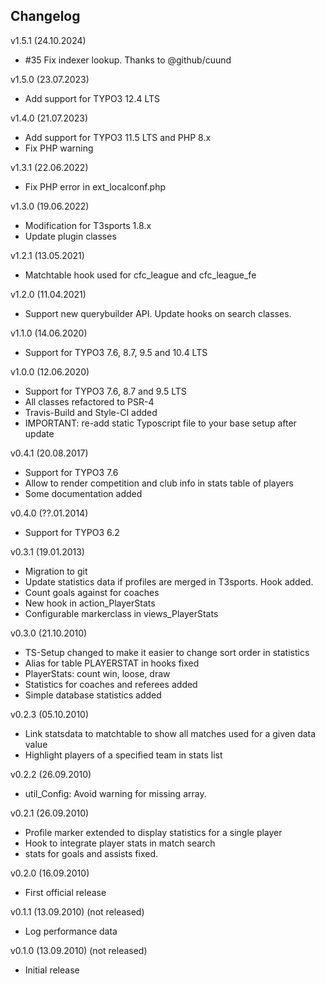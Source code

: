 
Changelog
----------

v1.5.1 (24.10.2024)
 * #35 Fix indexer lookup. Thanks to @github/cuund

v1.5.0 (23.07.2023)
 * Add support for TYPO3 12.4 LTS

v1.4.0 (21.07.2023)
 * Add support for TYPO3 11.5 LTS and PHP 8.x
 * Fix PHP warning

v1.3.1 (22.06.2022)
 * Fix PHP error in ext_localconf.php

v1.3.0 (19.06.2022)
 * Modification for T3sports 1.8.x
 * Update plugin classes

v1.2.1 (13.05.2021)
 * Matchtable hook used for cfc_league and cfc_league_fe

v1.2.0 (11.04.2021)
 * Support new querybuilder API. Update hooks on search classes.

v1.1.0 (14.06.2020)
 * Support for TYPO3 7.6, 8.7, 9.5 and 10.4 LTS

v1.0.0 (12.06.2020)
 * Support for TYPO3 7.6, 8.7 and 9.5 LTS
 * All classes refactored to PSR-4
 * Travis-Build and Style-CI added
 * IMPORTANT: re-add static Typoscript file to your base setup after update

v0.4.1 (20.08.2017)
 * Support for TYPO3 7.6
 * Allow to render competition and club info in stats table of players
 * Some documentation added

v0.4.0 (??.01.2014)
 * Support for TYPO3 6.2

v0.3.1 (19.01.2013)
 * Migration to git
 * Update statistics data if profiles are merged in T3sports. Hook added.
 * Count goals against for coaches
 * New hook in action_PlayerStats
 * Configurable markerclass in views_PlayerStats

v0.3.0 (21.10.2010)
 * TS-Setup changed to make it easier to change sort order in statistics
 * Alias for table PLAYERSTAT in hooks fixed
 * PlayerStats: count win, loose, draw
 * Statistics for coaches and referees added
 * Simple database statistics added

v0.2.3 (05.10.2010)
 * Link statsdata to matchtable to show all matches used for a given data value
 * Highlight players of a specified team in stats list

v0.2.2 (26.09.2010)
 * util_Config: Avoid warning for missing array.

v0.2.1 (26.09.2010)
 * Profile marker extended to display statistics for a single player
 * Hook to integrate player stats in match search
 * stats for goals and assists fixed.

v0.2.0 (16.09.2010)
 * First official release

v0.1.1 (13.09.2010) (not released)
 * Log performance data

v0.1.0 (13.09.2010) (not released)
 * Initial release
